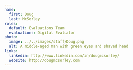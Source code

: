 ```yaml
---
name:
  first: Doug
  last: McSorley
roles:
  default: Evaluations Team
  evaluations: Digital Evaluator
photo:
  image: ../../images/staff/Doug.png
  alt: A middle-aged man with green eyes and shaved head
links:
  linkedin: http://www.linkedin.com/in/dougmcsorley/
  website: http://dougmcsorley.com
---
```

